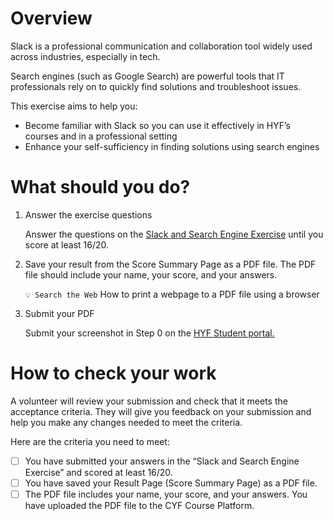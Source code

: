 # Overview
Slack is a professional communication and collaboration tool widely used across industries, especially in tech.

Search engines (such as Google Search) are powerful tools that IT professionals rely on to quickly find solutions and troubleshoot issues.

This exercise aims to help you:

- Become familiar with Slack so you can use it effectively in HYF’s courses and in a professional setting
- Enhance your self-sufficiency in finding solutions using search engines
  
# What should you do? 
1. Answer the exercise questions
   
   Answer the questions on the [Slack and Search Engine Exercise](https://forms.gle/hLv9VJ52iDFRSQMK8) until you score at least 16/20.

2. Save your result from the Score Summary Page as a PDF file. The PDF file should include your name, your score, and your answers. 
   
    `💡 Search the Web` How to print a webpage to a PDF file using a browser
3. Submit your PDF 
   
   Submit your screenshot in Step 0 on the [HYF Student portal.](link)

# How to check your work 

A volunteer will review your submission and check that it meets the acceptance criteria. They will give you feedback on your submission and help you make any changes needed to meet the criteria.

Here are the criteria you need to meet:

- [ ] You have submitted your answers in the “Slack and Search Engine Exercise” and scored at least 16/20.
- [ ] You have saved your Result Page (Score Summary Page) as a PDF file. 
- [ ] The PDF file includes your name, your score, and your answers.
You have uploaded the PDF file to the CYF Course Platform.